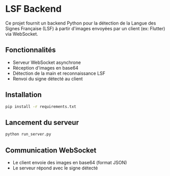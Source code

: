 # LSF Backend

Ce projet fournit un backend Python pour la détection de la Langue des Signes Française (LSF) à partir d'images envoyées par un client (ex: Flutter) via WebSocket.

## Fonctionnalités
- Serveur WebSocket asynchrone
- Réception d'images en base64
- Détection de la main et reconnaissance LSF
- Renvoi du signe détecté au client

## Installation
```bash
pip install -r requirements.txt
```

## Lancement du serveur
```bash
python run_server.py
```

## Communication WebSocket
- Le client envoie des images en base64 (format JSON)
- Le serveur répond avec le signe détecté 

